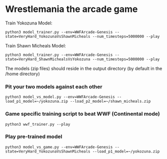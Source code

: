 # Wrestlemania the arcade game


Train Yokozuna Model:
```
python3 model_trainer.py --env=WWFArcade-Genesis --state=VeryHard_YokozunaVsShawnMicheals --num_timesteps=5000000 --play
```

Train Shawn Micheals Model:
```
python3 model_trainer.py --env=WWFArcade-Genesis --state=VeryHard_ShawnMichealsVsYokozuna --num_timesteps=5000000 --play
```

The models (zip files) should reside in the output directory (by default in the /home directory)


### Pit your two models against each other
```
python3 model_vs_model.py --env=WWFArcade-Genesis --load_p1_model=~/yokozuna.zip --load_p2_model=~/shawn_micheals.zip
```

### Game specific training script to beat WWF (Continental mode)
```
python3 wwf_trainer.py --play
```


### Play pre-trained model
```
python3 model_vs_game.py --env=WWFArcade-Genesis --state=VeryHard_YokozunaVsShawnMicheals --load_p1_model=~/yokozuna.zip
```
